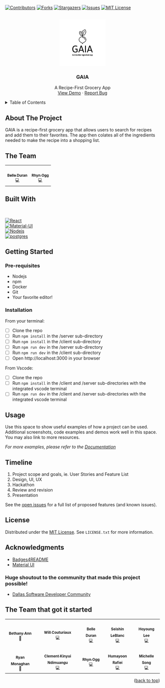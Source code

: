 <!-- PROJECT SHIELDS -->
<!--
*** We are using markdown "reference style" links for readability.
*** Reference links are enclosed in brackets [ ] instead of parentheses ( ).
*** See the bottom of this document for the declaration of the reference variables
*** for tech stack, shortcuts, etc. This is an optional, concise syntax you may use.
*** https://www.markdownguide.org/basic-syntax/#reference-style-links
-->

[![Contributors][contributors-shield]][contributors-url]
[![Forks][forks-shield]][forks-url]
[![Stargazers][stars-shield]][stars-url]
[![Issues][issues-shield]][issues-url]
[![MIT License][license-shield]][license-url]

<br />
<div align="center">
  <a href="https://github.com/getGAIA/gaia">
    <img src="./client/src/assets/gaia_logo_white.png" alt="Logo" width="150" height="150">
  </a>

<h3 align="center">GAIA</h3>

  <p align="center">
    A Recipe-First Grocery App <!-- TODO: make a better one-liner -->
    <br />
    <a href="#">View Demo</a>
    ·
    <a href="https://github.com/getGAIA/gaia/issues">Report Bug</a>
  </p>
</div>

<!-- TABLE OF CONTENTS -->
<details>
  <summary>Table of Contents</summary>
  <ol>
    <li>
      <a href="#about-the-project">About The Project</a>
      <ul>
        <li><a href="#the-team">The Team</a></li>
        <li><a href="#built-with">Built with</a></li>
      </ul>
    </li>
    <li>
      <a href="#getting-started">Getting Started</a>
      <ul>
        <li><a href="#prerequisites">Prerequisites</a></li>
        <li><a href="#installation">Installation</a></li>
        <li><a href="#usage">Usage</a></li>
      </ul>
    </li>
    <li><a href="#license">License</a></li>
    <li><a href="#acknowledgments">Acknowledgments</a></li>
  </ol>
</details>

## About The Project

GAIA is a recipe-first grocery app that allows users to search for recipes and add them to their favorites. The app then colates all of the ingredients needed to make the recipe into a shopping list.

## The Team

<table align="center">
  <tr>
    <td align="center"><a href="https://github.com/bduran04"><img src="https://avatars.githubusercontent.com/u/77633748?v=4" width="120px;" alt=""/><br /><sub><b>Belle Duran</b></sub></a><br />💻</td>
    <td align="center"><a href="https://github.com/dissurender"><img src="https://avatars.githubusercontent.com/u/65290988?v=4" width="120px;" alt=""/><br /><sub><b>Rhyn Ogg</b></sub></a><br />💻</td>
  </tr>
</table>

## Built With

 <br />

[![React][React.js]][React-url] <br />
[![Material-UI][Material-UI]][Material-UI-url] <br />
[![Nodejs][Nodejs]][Nodejs-url] <br />
[![postgres][Postgresql]][Postgresql-url] <br />

## Getting Started

### Pre-requisites

- Nodejs
- npm
- Docker
- Git
- Your favorite editor!

### Installation

From your terminal:

- [ ] Clone the repo
- [ ] Run `npm install` in the /server sub-directory
- [ ] Run `npm install` in the /client sub-directory
- [ ] Run `npm run dev` in the /server sub-directory
- [ ] Run `npm run dev` in the /client sub-directory
- [ ] Open http://localhost:3000 in your browser

From Vscode:

- [ ] Clone the repo
- [ ] Run `npm install` in the /client and /server sub-directories with the integrated vscode terminal
- [ ] Run `npm run dev` in the /client and /server sub-directories with the integrated vscode terminal

## Usage

Use this space to show useful examples of how a project can be used. Additional screenshots, code examples and demos work well in this space. You may also link to more resources.

_For more examples, please refer to the [Documentation](https://example.com)_

## Timeline

1. Project scope and goals, ie. User Stories and Feature List
2. Design, UI, UX
3. Hackathon
4. Review and revision
5. Presentation

See the [open issues](https://github.com/getGAIA/gaia/issues) for a full list of proposed features (and known issues).

## License

Distributed under the [MIT License][license-url]. See `LICENSE.txt` for more information.

## Acknowledgments

- [Badges4README](https://github.com/alexandresanlim/Badges4-README.md-Profile)
- [Material UI](https://mui.com)

### Huge shoutout to the community that made this project possible!

- [Dallas Software Developer Community](https://www.meetup.com/dallas-software-developers-meetup/)

## The Team that got it started

<table align="center">
  <tr>
    <td align="center"><a href="https://github.com/bethanyann"><img src="https://avatars.githubusercontent.com/u/21211634?v=4" width="120px;" alt=""/><br /><sub><b>Bethany Ann</b></sub></a><br />👑</td>
    <td align="center"><a href="https://github.com/wcouturiaux"><img src="https://avatars.githubusercontent.com/u/37006112?v=4" width="120px;" alt=""/><br /><sub><b>Will Couturiaux</b></sub></a><br />💻</td>
    <td align="center"><a href="https://github.com/bduran04"><img src="https://avatars.githubusercontent.com/u/77633748?v=4" width="120px;" alt=""/><br /><sub><b>Belle Duran</b></sub></a><br />💻</td>
    <td align="center"><a href="https://github.com/seishinleblanc"><img src="https://avatars.githubusercontent.com/u/125917992?v=4" width="120px;" alt=""/><br /><sub><b>Seishin LeBlanc</b></sub></a><br />💻</td>
    <td align="center"><a href="https://github.com/sohostory"><img src="https://avatars.githubusercontent.com/u/115523196?v=4" width="120px;" alt=""/><br /><sub><b>Hoyoung Lee</b></sub></a><br />💻</td>
    </tr>
    <tr>
    <td align="center"><a href="https://github.com/coffee2theorems"><img src="https://avatars.githubusercontent.com/u/7843313?v=4" width="120px;" alt=""/><br /><sub><b>Ryan Monaghan</b></sub></a><br />👑</td>
    <td align="center"><a href="https://github.com/KINYUI1"><img src="https://avatars.githubusercontent.com/u/136476146?v=4" width="120px;" alt=""/><br /><sub><b>Clement Kinyui Ndimuangu</b></sub></a><br />💻</td>
    <td align="center"><a href="https://github.com/dissurender"><img src="https://avatars.githubusercontent.com/u/65290988?v=4" width="120px;" alt=""/><br /><sub><b>Rhyn Ogg</b></sub></a><br />💻</td>
    <td align="center"><a href="https://github.com/humayoonrafei"><img src="https://avatars.githubusercontent.com/u/41838529?v=4" width="120px;" alt=""/><br /><sub><b>Humayoon Rafiei</b></sub></a><br />💻</td>
    <td align="center"><a href="https://github.com/em-ess"><img src="https://avatars.githubusercontent.com/u/101286675?v=4" width="120px;" alt=""/><br /><sub><b>Michelle Song</b></sub></a><br />💻</td>
  </tr>
</table>

<p align="right">(<a href="#about-the-project">back to top</a>)</p>

<!-- MARKDOWN LINKS & IMAGES -->
<!-- https://github.com/alexandresanlim/Badges4-README.md-Profile#-frameworks--library- -->
<!-- https://www.markdownguide.org/basic-syntax/#reference-style-links -->
<!-- https://github.com/getGAIA/gaia -->

[contributors-shield]: https://img.shields.io/github/contributors/getGAIA/gaia.svg?style=for-the-badge
[contributors-url]: https://github.com/getGAIA/gaia/graphs/contributors
[forks-shield]: https://img.shields.io/github/forks/getGAIA/gaia.svg?style=for-the-badge
[forks-url]: https://github.com/getGAIA/gaia/network/members
[stars-shield]: https://img.shields.io/github/stars/getGAIA/gaia.svg?style=for-the-badge
[stars-url]: https://github.com/getGAIA/gaia/stargazers
[issues-shield]: https://img.shields.io/github/issues/getGAIA/gaia.svg?style=for-the-badge
[issues-url]: https://github.com/getGAIA/gaia/issues
[license-shield]: https://img.shields.io/github/license/getGAIA/gaia.svg?style=for-the-badge
[license-url]: https://github.com/getGAIA/gaia/blob/master/LICENSE.txt
[linkedin-shield]: https://img.shields.io/badge/-LinkedIn-black.svg?style=for-the-badge&logo=linkedin&colorB=555
[linkedin-url]: https://linkedin.com/in/linkedin_username
[Material-UI]: https://img.shields.io/badge/Material-UI-000000?style=for-the-badge&logo=material-ui&logoColor=white
[Material-UI-url]: https://mui.com/
[React.js]: https://img.shields.io/badge/React-20232A?style=for-the-badge&logo=react&logoColor=61DAFB
[React-url]: https://reactjs.org/
[Postgresql]: https://img.shields.io/badge/PostgreSQL-316192?style=for-the-badge&logo=postgresql&logoColor=white
[Postgresql-url]: https://www.postgresql.org/
[Nodejs]: https://img.shields.io/badge/Node.js-6DA55F?style=for-the-badge&logo=node.js&logoColor=white
[Nodejs-url]: https://nodejs.org/
